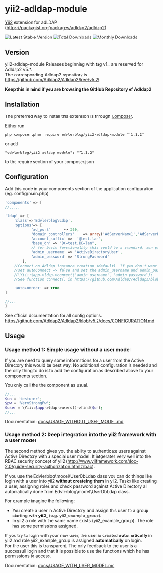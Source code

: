 # yii2-adldap-module

[Yii2](http://www.yiiframework.com) extension for adLDAP (https://packagist.org/packages/adldap2/adldap2)

[![Latest Stable Version](https://poser.pugx.org/edvlerblog/yii2-adldap-module/v/stable)](https://packagist.org/packages/edvlerblog/yii2-adldap-module)
[![Total Downloads](https://poser.pugx.org/edvlerblog/yii2-adldap-module/downloads)](https://packagist.org/packages/edvlerblog/yii2-adldap-module)
[![Monthly Downloads](https://poser.pugx.org/edvlerblog/yii2-adldap-module/d/monthly)](https://packagist.org/packages/edvlerblog/yii2-adldap-module)

## Version

yii2-adldap-module Releases beginning with tag v1.*.* are reserved for Adldap2 v5.*.  
The corresponding Adldap2 repository is https://github.com/Adldap2/Adldap2/tree/v5.2/

**Keep this in mind if you are browsing the GitHub Repository of Adldap2**


## Installation

The preferred way to install this extension is through [Composer](http://getcomposer.org/).

Either run
```
php composer.phar require edvlerblog/yii2-adldap-module "^1.1.2"
```
or add
```
"edvlerblog/yii2-adldap-module": "^1.1.2"
```
to the require section of your composer.json


## Configuration

Add this code in your components section of the application configuration (eg. config/main.php):
```php
'components' => [
//..... 

'ldap' => [
	'class'=>'Edvlerblog\Ldap',
	'options'=> [
			'ad_port'      => 389,
			'domain_controllers'    => array('AdServerName1','AdServerName2'),
			'account_suffix' =>  '@test.lan',
			'base_dn' => "DC=test,DC=lan",
			// for basic functionality this could be a standard, non privileged domain user (required)
			'admin_username' => 'ActiveDirectoryUser',
			'admin_password' => 'StrongPassword'
		],
	//Connect on Adldap instance creation (default). If you don't want to set password via main.php you can
	//set autoConnect => false and set the admin_username and admin_password with
	//\Yii::$app->ldap->connect('admin_username', 'admin_password');
	//See function connect() in https://github.com/Adldap2/Adldap2/blob/v5.2/src/Adldap.php

	'autoConnect' => true
]

//...
]
```

See official documentation for all config options.  
https://github.com/Adldap2/Adldap2/blob/v5.2/docs/CONFIGURATION.md


## Usage

### Usage method 1: Simple usage without a user model
If you are need to query some informations for a user from the Active Directory this would be best way.
No additional configuration is needed and the only thing to do is to add the configuration as described above to your components section.

You only call the the component as usual.
```php
//...
$un = 'testuser';
$pw = 'VeryStrongPw';
$user = \Yii::$app->ldap->users()->find($un);
//...
```

Documentation: [docs/USAGE_WITHOUT_USER_MODEL.md](docs/USAGE_WITHOUT_USER_MODEL.md)

### Usage method 2: Deep integration into the yii2 framework with a user model
The second method gives you the ability to authenticate users against Active Directory with a special user model. It intgerates very well into the RBAC security concept of yii2 (http://www.yiiframework.com/doc-2.0/guide-security-authorization.html#rbac).

If you use the Edvlerblog\model\UserDbLdap class you can do things like login with a user into yii2 **without createing them** in yii2. Tasks like creating a user, assigning roles and check password against Active Directory all automatically done from Edvlerblog\model\UserDbLdap class.  

For example imagine the following:  
- You create a user in Active Directory and assign this user to a group starting with **yii2_** (e.g. yii2_example_group).
- In yii2 a role with the same name exists (yii2_example_group). The role has some permissions assigned.

If you try to login with your new user, the user is created **automatically** in yii2 and role yii2_example_group is assigned **automatically** on login.  
For the user this is transparent. The only feedback to the user is a successull login and that it is possible to use the functions which he has permissions to access.

Documentation: [docs/USAGE_WITH_USER_MODEL.md](docs/USAGE_WITH_USER_MODEL.md)

